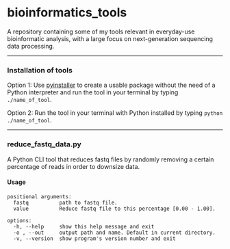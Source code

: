 # bioinformatics_tools
A repository containing some of my tools relevant in everyday-use bioinformatic analysis, with a large focus on next-generation sequencing data processing.

-------------------------

### Installation of tools

Option 1: Use [pyinstaller](https://pyinstaller.org/en/stable/) to create a usable package without the need of a Python interpreter and run the tool in your terminal by typing ```./name_of_tool```.

Option 2: Run the tool in your terminal with Python installed by typing ```python ./name_of_tool```.

----------------------------

### reduce_fastq_data.py
A Python CLI tool that reduces fastq files by randomly removing a certain percentage of reads in order to downsize data.

#### Usage
```
positional arguments:
  fastq          path to fastq file.
  value          Reduce fastq file to this percentage [0.00 - 1.00].

options:
  -h, --help     show this help message and exit
  -o , --out     output path and name. Default in current directory.
  -v, --version  show program's version number and exit
```
